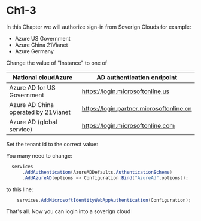 # Ch1-3

In this Chapter we will authorize sign-in from Soverign Clouds for
example:

* Azure US Government
* Azure China 21Vianet
* Azure Germany

Change the value of "Instance" to one of 

|National cloudAzure |AD authentication endpoint
|--------------------|----------------------------
| Azure AD for US Government | https://login.microsoftonline.us
| Azure AD China operated by 21Vianet | https://login.partner.microsoftonline.cn
| Azure AD (global service)|https://login.microsoftonline.com


Set the tenant id to the correct value:

You many need to change:
```c#
  services
      .AddAuthentication(AzureADDefaults.AuthenticationScheme)
      .AddAzureAD(options => Configuration.Bind("AzureAd",options));
```

to this line:

```c#
    services.AddMicrosoftIdentityWebAppAuthentication(Configuration);
```


That's all. Now you can login into a soverign cloud



